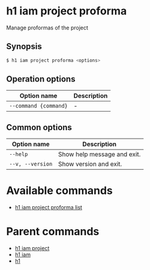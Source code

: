 
# h1 iam project proforma

Manage proformas of the project

## Synopsis

```bash
$ h1 iam project proforma <options>
```

## Operation options

| Option name               | Description |
| ------------------------- | ----------- |
| ```--command {command}``` | -           |

## Common options

| Option name          | Description                 |
| -------------------- | --------------------------- |
| ```--help```         | Show help message and exit. |
| ```--v, --version``` | Show version and exit.      |

# Available commands

* [h1 iam project proforma list](./list/README.md)

# Parent commands

* [h1 iam project](./../README.md)
* [h1 iam](./../../README.md)
* [h1](./../../../README.md)

